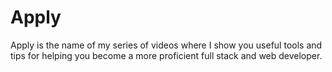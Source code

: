 # Apply

Apply is the name of my series of videos where I show you useful tools and tips for helping you become a more proficient full stack and web developer.
